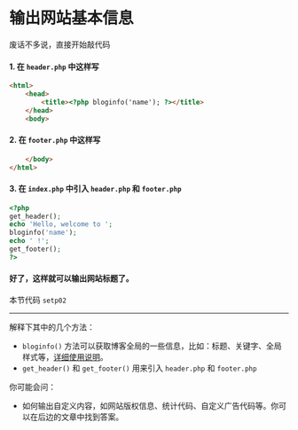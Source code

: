 # 输出网站基本信息

废话不多说，直接开始敲代码

#### 1. 在 `header.php` 中这样写
```html
<html>
    <head>
        <title><?php bloginfo('name'); ?></title>
    </head>
    <body>
```

#### 2. 在 `footer.php` 中这样写
```html
    </body>
</html>
```

#### 3. 在 `index.php` 中引入 `header.php` 和 `footer.php`
```php
<?php
get_header();
echo 'Hello, welcome to ';
bloginfo('name');
echo ' !';
get_footer();
?>
```

#### 好了，这样就可以输出网站标题了。
本节代码 `setp02`

----

解释下其中的几个方法：

- `bloginfo()` 方法可以获取博客全局的一些信息，比如：标题、关键字、全局样式等，[详细使用说明](http://developer.wordpress.org/reference/functions/bloginfo/
)。
- `get_header()` 和 `get_footer()` 用来引入 `header.php` 和 `footer.php`

你可能会问：

- 如何输出自定义内容，如网站版权信息、统计代码、自定义广告代码等。你可以在后边的文章中找到答案。

